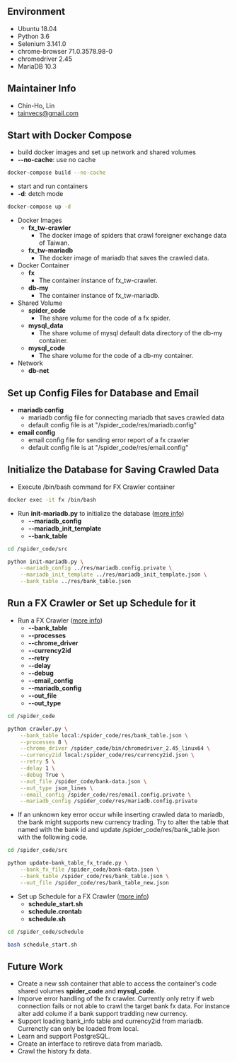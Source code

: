 ## Environment
* Ubuntu 18.04
* Python 3.6
* Selenium 3.141.0
* chrome-browser 71.0.3578.98-0
* chromedriver 2.45
* MariaDB 10.3


## Maintainer Info
* Chin-Ho, Lin
* <tainvecs@gmail.com>


## Start with Docker Compose

* build docker images and set up network and shared volumes
* **--no-cache**: use no cache

```bash
docker-compose build --no-cache
```

* start and run containers
* **-d**: detch mode

```bash
docker-compose up -d
```

* Docker Images
    - **fx_tw-crawler**
        + The docker image of spiders that crawl foreigner exchange data of Taiwan.
    - **fx_tw-mariadb**
        + The docker image of mariadb that saves the crawled data.
* Docker Container
    - **fx**
        + The container instance of fx_tw-crawler.
    - **db-my**
        + The container instance of fx_tw-mariadb.
* Shared Volume
    - **spider_code**
        + The share volume for the code of a fx spider.
    - **mysql_data**
        + The share volume of mysql default data directory of the db-my container.
    - **mysql_code**
        + The share volume for the code of a db-my container.
* Network
    - **db-net**


## Set up Config Files for Database and Email

* **mariadb config**
    - mariadb config file for connecting mariadb that saves crawled data
	- default config file is at "/spider_code/res/mariadb.config"
* **email config**
    - email config file for sending error report of a fx crawler
    - default config file is at "/spider_code/res/email.config"


## Initialize the Database for Saving Crawled Data

* Execute /bin/bash command for FX Crawler container

```bash
docker exec -it fx /bin/bash
```

* Run **init-mariadb.py** to initialize the database ([more info](https://gitlab.com/tainvecs/foreignexchange-taiwan/tree/master/fx_tw-crawler/README.md))
    - **--mariadb_config**
    - **--mariadb_init_template**
    - **--bank_table**

```bash
cd /spider_code/src

python init-mariadb.py \
    --mariadb_config ../res/mariadb.config.private \
    --mariadb_init_template ../res/mariadb_init_template.json \
    --bank_table ../res/bank_table.json
```

## Run a FX Crawler or Set up Schedule for it

* Run a FX Crawler ([more info](https://gitlab.com/tainvecs/foreignexchange-taiwan/tree/master/fx_tw-crawler/README.md))
    - **--bank_table**
    - **--processes**
    - **--chrome_driver**
    - **--currency2id**
    - **--retry**
    - **--delay**
    - **--debug**
    - **--email_config**
    - **--mariadb_config**
    - **--out_file**
    - **--out_type**

```bash
cd /spider_code

python crawler.py \
    --bank_table local:/spider_code/res/bank_table.json \
    --processes 8 \
    --chrome_driver /spider_code/bin/chromedriver_2.45_linux64 \
    --currency2id local:/spider_code/res/currency2id.json \
    --retry 5 \
    --delay 1 \
    --debug True \
    --out_file /spider_code/bank-data.json \
    --out_type json_lines \
    --email_config /spider_code/res/email.config.private \
    --mariadb_config /spider_code/res/mariadb.config.private
```

* If an unknown key error occur while inserting crawled data to mariadb, the bank might supports new currency trading. Try to alter the table that named with the bank id and update /spider_code/res/bank_table.json with the following code.

```bash
cd /spider_code/src

python update-bank_table_fx_trade.py \
    --bank_fx_file /spider_code/bank-data.json \
    --bank_table /spider_code/res/bank_table.json \
    --out_file /spider_code/res/bank_table_new.json
```

* Set up Schedule for a FX Crawler ([more info](https://gitlab.com/tainvecs/foreignexchange-taiwan/tree/master/fx_tw-crawler/README.md))
    - **schedule_start.sh**
    - **schedule.crontab**
    - **schedule.sh**

```bash
cd /spider_code/schedule

bash schedule_start.sh
```


## Future Work

* Create a new ssh container that able to access the container's code shared volumes **spider_code** and **mysql_code**.
* Imporve error handling of the fx crawler. Currently only retry if web connection fails or not able to crawl the target bank fx data. For instance alter add colume if a bank support tradding new currency.
* Support loading bank_info table and currency2id from mariadb. Currenctly can only be loaded from local.
* Learn and support PostgreSQL.
* Create an interface to retireve data from mariadb.
* Crawl the history fx data.
